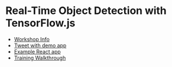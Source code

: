 # Real-Time Object Detection with TensorFlow.js

* [Workshop Info](https://codelandconf.com/speakers/nicholas-bourdakos/)
* [Tweet with demo app](https://twitter.com/bourdakos1/status/1152240656733081600)
* [Example React app](https://github.com/cloud-annotations/object-detection-react)
* [Training Walkthrough](https://cloud-annotations.github.io/training/object-detection/cli/)

